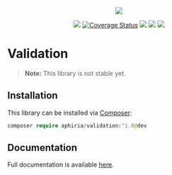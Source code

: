 <p align="center"><a href="https://www.aphiria.com" target="_blank" title="Aphiria"><img src="https://www.aphiria.com/images/aphiria-logo.svg"></a></p>

<p align="center">
<a href="https://travis-ci.com/aphiria/validation"><img src="https://travis-ci.com/aphiria/validation.svg?branch=master"></a>
<a href='https://coveralls.io/github/aphiria/validation?branch=master'><img src='https://coveralls.io/repos/github/aphiria/validation/badge.svg?branch=master' alt='Coverage Status' /></a>
<a href="https://packagist.org/packages/aphiria/validation"><img src="https://poser.pugx.org/aphiria/validation/v/stable.svg"></a>
<a href="https://packagist.org/packages/aphiria/validation"><img src="https://poser.pugx.org/aphiria/validation/v/unstable.svg"></a>
<a href="https://packagist.org/packages/aphiria/validation"><img src="https://poser.pugx.org/aphiria/validation/license.svg"></a>
</p>

# Validation

> **Note:** This library is not stable yet.

## Installation

This library can be installed via [Composer](https://getcomposer.org/download/):

```php
composer require aphiria/validation:^1.0@dev
```

## Documentation

Full documentation is available <a href="https://www.aphiria.com/docs/master/validation.html" target="_blank">here</a>.
